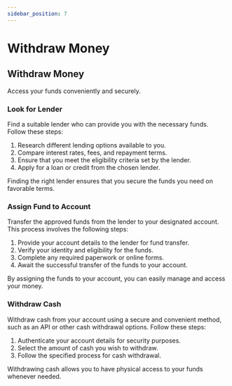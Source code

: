 ```yaml
---
sidebar_position: 7
---
```


# Withdraw Money

## Withdraw Money

Access your funds conveniently and securely.

### Look for Lender

Find a suitable lender who can provide you with the necessary funds. Follow these steps:

1. Research different lending options available to you.
2. Compare interest rates, fees, and repayment terms.
3. Ensure that you meet the eligibility criteria set by the lender.
4. Apply for a loan or credit from the chosen lender.

Finding the right lender ensures that you secure the funds you need on favorable terms.

### Assign Fund to Account

Transfer the approved funds from the lender to your designated account. This process involves the following steps:

1. Provide your account details to the lender for fund transfer.
2. Verify your identity and eligibility for the funds.
3. Complete any required paperwork or online forms.
4. Await the successful transfer of the funds to your account.

By assigning the funds to your account, you can easily manage and access your money.

### Withdraw Cash

Withdraw cash from your account using a secure and convenient method, such as an API or other cash withdrawal options. Follow these steps:

1. Authenticate your account details for security purposes.
2. Select the amount of cash you wish to withdraw.
3. Follow the specified process for cash withdrawal.

Withdrawing cash allows you to have physical access to your funds whenever needed.

<!-- Feel free to add any additional information or details specific to your use case. -->
